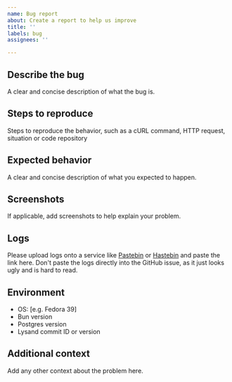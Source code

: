 ```yaml
---
name: Bug report
about: Create a report to help us improve
title: ''
labels: bug
assignees: ''

---
```


## Describe the bug

A clear and concise description of what the bug is.

## Steps to reproduce

Steps to reproduce the behavior, such as a cURL command, HTTP request, situation or code repository

## Expected behavior

A clear and concise description of what you expected to happen.

## Screenshots

If applicable, add screenshots to help explain your problem.

## Logs

Please upload logs onto a service like [Pastebin](https://pastebin.com/) or [Hastebin](https://hastebin.com/) and paste the link here. Don't paste the logs directly into the GitHub issue, as it just looks ugly and is hard to read.

## Environment

 - OS: [e.g.  Fedora 39]
- Bun version
- Postgres version
- Lysand commit ID or version

## Additional context

Add any other context about the problem here.
